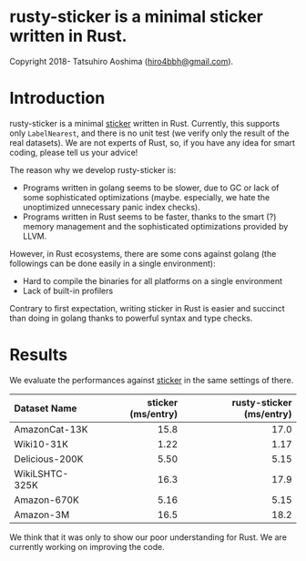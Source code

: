 # rusty-sticker is a minimal sticker written in Rust.

Copyright 2018- Tatsuhiro Aoshima (hiro4bbh@gmail.com).

# Introduction
rusty-sticker is a minimal [sticker](https://github.com/hiro4bbh/sticker) written in Rust.
Currently, this supports only `LabelNearest`, and there is no unit test (we verify only the result of the real datasets).
We are not experts of Rust, so, if you have any idea for smart coding, please tell us your advice!

The reason why we develop rusty-sticker is:

- Programs written in golang seems to be slower, due to GC or lack of some sophisticated optimizations (maybe. especially, we hate the unoptimized unnecessary panic index checks).
- Programs written in Rust seems to be faster, thanks to the smart (?) memory management and the sophisticated optimizations provided by LLVM.

However, in Rust ecosystems, there are some cons against golang (the followings can be done easily in a single environment):

- Hard to compile the binaries for all platforms on a single environment
- Lack of built-in profilers

Contrary to first expectation, writing sticker in Rust is easier and succinct than doing in golang thanks to powerful syntax and type checks.

# Results
We evaluate the performances against [sticker](https://github.com/hiro4bbh/sticker) in the same settings of there.

|Dataset Name|sticker (ms/entry)|rusty-sticker (ms/entry)|
|:---|---:|---:|
|AmazonCat-13K|15.8|17.0|
|Wiki10-31K|1.22|1.17|
|Delicious-200K|5.50|5.15|
|WikiLSHTC-325K|16.3|17.9|
|Amazon-670K|5.16|5.15|
|Amazon-3M|16.5|18.2|

We think that it was only to show our poor understanding for Rust.
We are currently working on improving the code.
